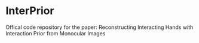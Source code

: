 # InterPrior
Offical code repository for the paper: Reconstructing Interacting Hands with Interaction Prior from Monocular Images
